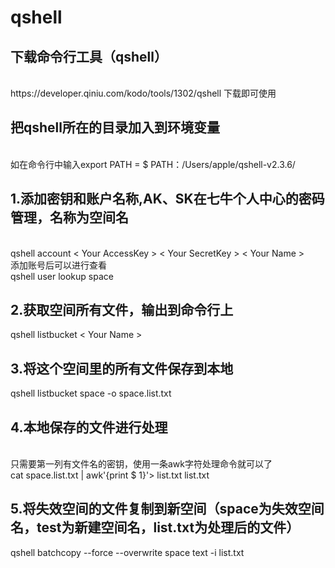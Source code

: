 # qshell

下载命令行工具（qshell）
------
<br>
 https://developer.qiniu.com/kodo/tools/1302/qshell 下载即可使用

把qshell所在的目录加入到环境变量
------
<br>
如在命令行中输入export PATH = $ PATH：/Users/apple/qshell-v2.3.6/

1.添加密钥和账户名称,AK、SK在七牛个人中心的密码管理，名称为空间名
------
<br>
qshell account < Your AccessKey > < Your SecretKey > < Your Name >
 <br>
添加账号后可以进行查看
<br>
qshell user lookup space

2.获取空间所有文件，输出到命令行上
------
qshell listbucket < Your Name >

3.将这个空间里的所有文件保存到本地
------
qshell listbucket space -o space.list.txt
<br>

4.本地保存的文件进行处理
------
<br>
只需要第一列有文件名的密钥，使用一条awk字符处理命令就可以了
<br>
cat space.list.txt | awk'{print $ 1}'> list.txt list.txt

5.将失效空间的文件复制到新空间（space为失效空间名，test为新建空间名，list.txt为处理后的文件）
------
qshell batchcopy --force --overwrite space text -i list.txt
